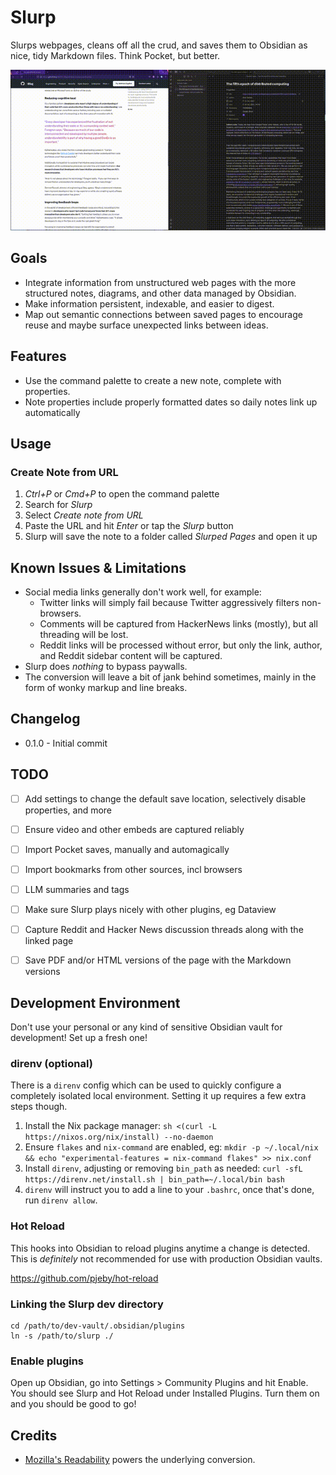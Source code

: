 # Slurp

Slurps webpages, cleans off all the crud, and saves them to Obsidian as nice, tidy Markdown files. Think Pocket, but better.

![demo](demo/demo.gif)

## Goals

* Integrate information from unstructured web pages with the more structured notes, diagrams, and other data managed by Obsidian.
* Make information persistent, indexable, and easier to digest.
* Map out semantic connections between saved pages to encourage reuse and maybe surface unexpected links between ideas.  

## Features

* Use the command palette to create a new note, complete with properties.
* Note properties include properly formatted dates so daily notes link up automatically

## Usage

### Create Note from URL

1. _Ctrl+P_ or _Cmd+P_ to open the command palette
2. Search for _Slurp_
3. Select _Create note from URL_
4. Paste the URL and hit _Enter_ or tap the _Slurp_ button
5. Slurp will save the note to a folder called _Slurped Pages_ and open it up

## Known Issues & Limitations

* Social media links generally don't work well, for example:
  * Twitter links will simply fail because Twitter aggressively filters non-browsers.
  * Comments will be captured from HackerNews links (mostly), but all threading will be lost.
  * Reddit links will be processed without error, but only the link, author, and Reddit sidebar content will be captured.
* Slurp does *nothing* to bypass paywalls.
* The conversion will leave a bit of jank behind sometimes, mainly in the form of wonky markup and line breaks.

## Changelog

* 0.1.0 - Initial commit

## TODO

* [ ] Add settings to change the default save location, selectively disable properties, and more
* [ ] Ensure video and other embeds are captured reliably
* [ ] Import Pocket saves, manually and automagically
* [ ] Import bookmarks from other sources, incl browsers
* [ ] LLM summaries and tags
* [ ] Make sure Slurp plays nicely with other plugins, eg Dataview
* [ ] Capture Reddit and Hacker News discussion threads along with the linked page
* [ ] Save PDF and/or HTML versions of the page with the Markdown versions


## Development Environment

Don't use your personal or any kind of sensitive Obsidian vault for development! Set up a fresh one!

### direnv (optional)

There is a `direnv` config which can be used to quickly configure a completely isolated local environment. Setting it up requires a few extra steps though.

1. Install the Nix package manager: `sh <(curl -L https://nixos.org/nix/install) --no-daemon`
2. Ensure `flakes` and `nix-command` are enabled, eg: `mkdir -p ~/.local/nix && echo "experimental-features = nix-command flakes" >> nix.conf`
2. Install `direnv`, adjusting or removing `bin_path` as needed: `curl -sfL https://direnv.net/install.sh | bin_path=~/.local/bin bash`
3. `direnv` will instruct you to add a line to your `.bashrc`, once that's done, run `direnv allow`.

### Hot Reload

This hooks into Obsidian to reload plugins anytime a change is detected. This is *definitely* not recommended for use with production Obsidian vaults.

https://github.com/pjeby/hot-reload

### Linking the Slurp dev directory

```
cd /path/to/dev-vault/.obsidian/plugins
ln -s /path/to/slurp ./
```

### Enable plugins

Open up Obsidian, go into Settings > Community Plugins and hit Enable. You should see Slurp and Hot Reload under Installed Plugins. Turn them on and you should be good to go!


## Credits

* [Mozilla's Readability](https://github.com/mozilla/readability) powers the underlying conversion.